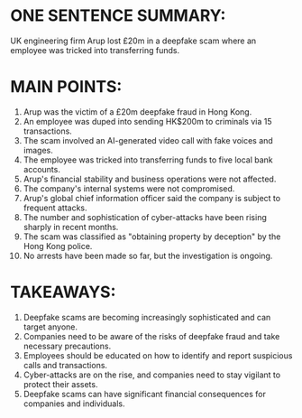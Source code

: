 # ONE SENTENCE SUMMARY:
UK engineering firm Arup lost £20m in a deepfake scam where an employee was tricked into transferring funds.

# MAIN POINTS:

1. Arup was the victim of a £20m deepfake fraud in Hong Kong.
2. An employee was duped into sending HK$200m to criminals via 15 transactions.
3. The scam involved an AI-generated video call with fake voices and images.
4. The employee was tricked into transferring funds to five local bank accounts.
5. Arup's financial stability and business operations were not affected.
6. The company's internal systems were not compromised.
7. Arup's global chief information officer said the company is subject to frequent attacks.
8. The number and sophistication of cyber-attacks have been rising sharply in recent months.
9. The scam was classified as "obtaining property by deception" by the Hong Kong police.
10. No arrests have been made so far, but the investigation is ongoing.

# TAKEAWAYS:

1. Deepfake scams are becoming increasingly sophisticated and can target anyone.
2. Companies need to be aware of the risks of deepfake fraud and take necessary precautions.
3. Employees should be educated on how to identify and report suspicious calls and transactions.
4. Cyber-attacks are on the rise, and companies need to stay vigilant to protect their assets.
5. Deepfake scams can have significant financial consequences for companies and individuals.
